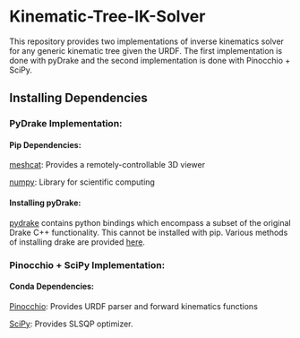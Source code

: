 # Kinematic-Tree-IK-Solver
This repository provides two implementations of inverse kinematics solver for any generic kinematic tree given the URDF. The first implementation is done with pyDrake and the second implementation is done with Pinocchio + SciPy.

## Installing Dependencies

### PyDrake Implementation:
#### Pip Dependencies: 
[meshcat](https://github.com/rdeits/meshcat-python): Provides a remotely-controllable 3D viewer

[numpy](https://numpy.org/): Library for scientific computing

#### Installing pyDrake:
[pydrake](https://drake.mit.edu/pydrake/) contains python bindings which encompass a subset of the original Drake C++ functionality.  This cannot be installed with pip.  Various methods of installing drake are provided [here](https://drake.mit.edu/python_bindings.html).


### Pinocchio + SciPy Implementation:
#### Conda Dependencies: 
[Pinocchio](https://stack-of-tasks.github.io/pinocchio/): Provides URDF parser and forward kinematics functions

[SciPy](https://www.scipy.org/): Provides SLSQP optimizer.

